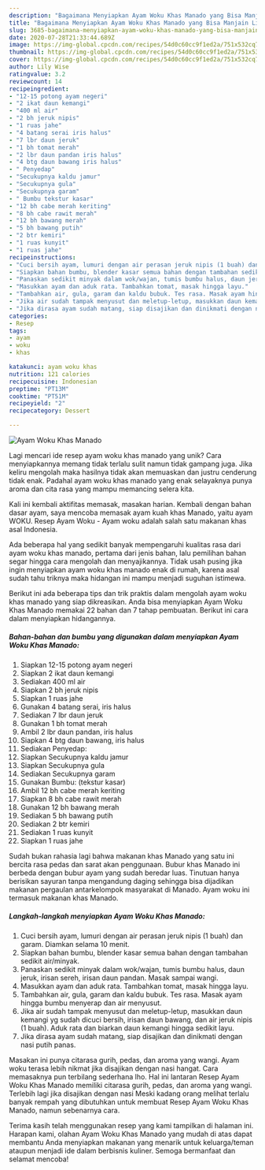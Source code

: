 ```yaml
---
description: "Bagaimana Menyiapkan Ayam Woku Khas Manado yang Bisa Manjain Lidah"
title: "Bagaimana Menyiapkan Ayam Woku Khas Manado yang Bisa Manjain Lidah"
slug: 3685-bagaimana-menyiapkan-ayam-woku-khas-manado-yang-bisa-manjain-lidah
date: 2020-07-28T21:33:44.689Z
image: https://img-global.cpcdn.com/recipes/54d0c60cc9f1ed2a/751x532cq70/ayam-woku-khas-manado-foto-resep-utama.jpg
thumbnail: https://img-global.cpcdn.com/recipes/54d0c60cc9f1ed2a/751x532cq70/ayam-woku-khas-manado-foto-resep-utama.jpg
cover: https://img-global.cpcdn.com/recipes/54d0c60cc9f1ed2a/751x532cq70/ayam-woku-khas-manado-foto-resep-utama.jpg
author: Lily Wise
ratingvalue: 3.2
reviewcount: 14
recipeingredient:
- "12-15 potong ayam negeri"
- "2 ikat daun kemangi"
- "400 ml air"
- "2 bh jeruk nipis"
- "1 ruas jahe"
- "4 batang serai iris halus"
- "7 lbr daun jeruk"
- "1 bh tomat merah"
- "2 lbr daun pandan iris halus"
- "4 btg daun bawang iris halus"
- " Penyedap"
- "Secukupnya kaldu jamur"
- "Secukupnya gula"
- "Secukupnya garam"
- " Bumbu tekstur kasar"
- "12 bh cabe merah keriting"
- "8 bh cabe rawit merah"
- "12 bh bawang merah"
- "5 bh bawang putih"
- "2 btr kemiri"
- "1 ruas kunyit"
- "1 ruas jahe"
recipeinstructions:
- "Cuci bersih ayam, lumuri dengan air perasan jeruk nipis (1 buah) dan garam. Diamkan selama 10 menit."
- "Siapkan bahan bumbu, blender kasar semua bahan dengan tambahan sedikit air/minyak."
- "Panaskan sedikit minyak dalam wok/wajan, tumis bumbu halus, daun jeruk, irisan sereh, irisan daun pandan. Masak sampai wangi."
- "Masukkan ayam dan aduk rata. Tambahkan tomat, masak hingga layu."
- "Tambahkan air, gula, garam dan kaldu bubuk. Tes rasa. Masak ayam hingga bumbu menyerap dan air menyusut."
- "Jika air sudah tampak menyusut dan meletup-letup, masukkan daun kemangi yg sudah dicuci bersih, irisan daun bawang, dan air jeruk nipis (1 buah). Aduk rata dan biarkan daun kemangi hingga sedikit layu."
- "Jika dirasa ayam sudah matang, siap disajikan dan dinikmati dengan nasi putih panas."
categories:
- Resep
tags:
- ayam
- woku
- khas

katakunci: ayam woku khas 
nutrition: 121 calories
recipecuisine: Indonesian
preptime: "PT13M"
cooktime: "PT51M"
recipeyield: "2"
recipecategory: Dessert

---
```



![Ayam Woku Khas Manado](https://img-global.cpcdn.com/recipes/54d0c60cc9f1ed2a/751x532cq70/ayam-woku-khas-manado-foto-resep-utama.jpg)

Lagi mencari ide resep ayam woku khas manado yang unik? Cara menyiapkannya memang tidak terlalu sulit namun tidak gampang juga. Jika keliru mengolah maka hasilnya tidak akan memuaskan dan justru cenderung tidak enak. Padahal ayam woku khas manado yang enak selayaknya punya aroma dan cita rasa yang mampu memancing selera kita.

Kali ini kembali aktifitas memasak, masakan harian. Kembali dengan bahan dasar ayam, saya mencoba memasak ayam kuah khas Manado, yaitu ayam WOKU. Resep Ayam Woku - Ayam woku adalah salah satu makanan khas asal Indonesia.

Ada beberapa hal yang sedikit banyak mempengaruhi kualitas rasa dari ayam woku khas manado, pertama dari jenis bahan, lalu pemilihan bahan segar hingga cara mengolah dan menyajikannya. Tidak usah pusing jika ingin menyiapkan ayam woku khas manado enak di rumah, karena asal sudah tahu triknya maka hidangan ini mampu menjadi suguhan istimewa.


Berikut ini ada beberapa tips dan trik praktis dalam mengolah ayam woku khas manado yang siap dikreasikan. Anda bisa menyiapkan Ayam Woku Khas Manado memakai 22 bahan dan 7 tahap pembuatan. Berikut ini cara dalam menyiapkan hidangannya.

<!--inarticleads1-->

##### Bahan-bahan dan bumbu yang digunakan dalam menyiapkan Ayam Woku Khas Manado:

1. Siapkan 12-15 potong ayam negeri
1. Siapkan 2 ikat daun kemangi
1. Sediakan 400 ml air
1. Siapkan 2 bh jeruk nipis
1. Siapkan 1 ruas jahe
1. Gunakan 4 batang serai, iris halus
1. Sediakan 7 lbr daun jeruk
1. Gunakan 1 bh tomat merah
1. Ambil 2 lbr daun pandan, iris halus
1. Siapkan 4 btg daun bawang, iris halus
1. Sediakan  Penyedap:
1. Siapkan Secukupnya kaldu jamur
1. Siapkan Secukupnya gula
1. Sediakan Secukupnya garam
1. Gunakan  Bumbu: (tekstur kasar)
1. Ambil 12 bh cabe merah keriting
1. Siapkan 8 bh cabe rawit merah
1. Gunakan 12 bh bawang merah
1. Sediakan 5 bh bawang putih
1. Sediakan 2 btr kemiri
1. Sediakan 1 ruas kunyit
1. Siapkan 1 ruas jahe


Sudah bukan rahasia lagi bahwa makanan khas Manado yang satu ini bercita rasa pedas dan sarat akan penggunaan. Bubur khas Manado ini berbeda dengan bubur ayam yang sudah beredar luas. Tinutuan hanya berisikan sayuran tanpa mengandung daging sehingga bisa dijadikan makanan pergaulan antarkelompok masyarakat di Manado. Ayam woku ini termasuk makanan khas Manado. 

<!--inarticleads2-->

##### Langkah-langkah menyiapkan Ayam Woku Khas Manado:

1. Cuci bersih ayam, lumuri dengan air perasan jeruk nipis (1 buah) dan garam. Diamkan selama 10 menit.
1. Siapkan bahan bumbu, blender kasar semua bahan dengan tambahan sedikit air/minyak.
1. Panaskan sedikit minyak dalam wok/wajan, tumis bumbu halus, daun jeruk, irisan sereh, irisan daun pandan. Masak sampai wangi.
1. Masukkan ayam dan aduk rata. Tambahkan tomat, masak hingga layu.
1. Tambahkan air, gula, garam dan kaldu bubuk. Tes rasa. Masak ayam hingga bumbu menyerap dan air menyusut.
1. Jika air sudah tampak menyusut dan meletup-letup, masukkan daun kemangi yg sudah dicuci bersih, irisan daun bawang, dan air jeruk nipis (1 buah). Aduk rata dan biarkan daun kemangi hingga sedikit layu.
1. Jika dirasa ayam sudah matang, siap disajikan dan dinikmati dengan nasi putih panas.


Masakan ini punya citarasa gurih, pedas, dan aroma yang wangi. Ayam woku terasa lebih nikmat jika disajikan dengan nasi hangat. Cara memasaknya pun terbilang sederhana lho. Hal ini lantaran Resep Ayam Woku Khas Manado memiliki citarasa gurih, pedas, dan aroma yang wangi. Terlebih lagi jika disajikan dengan nasi Meski kadang orang melihat terlalu banyak rempah yang dibutuhkan untuk membuat Resep Ayam Woku Khas Manado, namun sebenarnya cara. 

Terima kasih telah menggunakan resep yang kami tampilkan di halaman ini. Harapan kami, olahan Ayam Woku Khas Manado yang mudah di atas dapat membantu Anda menyiapkan makanan yang menarik untuk keluarga/teman ataupun menjadi ide dalam berbisnis kuliner. Semoga bermanfaat dan selamat mencoba!

